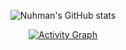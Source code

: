 <center>
<!--     <img src="https://github-readme-streak-stats.herokuapp.com/?user=nuhman-bititude"/> -->
  
  ![Nuhman's GitHub stats](https://github-readme-stats.vercel.app/api?username=nuhman-bititude&show_icons=true&theme=radical&size=small)
  
  <a href="https://github.com/nuhmanpk"><img alt="Activity Graph" src="https://activity-graph.herokuapp.com/graph?username=nuhman-bititude&bg_color=20222b&color=F8D866&line=F85D7F&point=FFFFFF&hide_border=true" /></a>
<Br>
         
</center>
